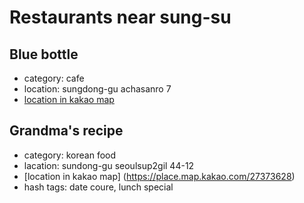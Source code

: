 # Restaurants near sung-su

## Blue bottle
- category: cafe
- location: sungdong-gu achasanro 7
- [location in kakao map](https://place.map.kakao.com/1492599844)

## Grandma's recipe
- category: korean food
- lacation: sundong-gu seoulsup2gil 44-12
- [location in kakao map] (https://place.map.kakao.com/27373628)
- hash tags: date coure, lunch special
